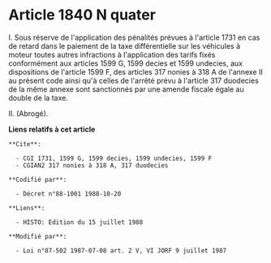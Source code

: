 # Article 1840 N quater

I. Sous réserve de l'application des pénalités prévues à l'article 1731 en cas de retard dans le paiement de la taxe
différentielle sur les véhicules à moteur toutes autres infractions à l'application des tarifs fixés conformément aux
articles 1599 G, 1599 decies et 1599 undecies, aux dispositions de l'article 1599 F, des articles 317 nonies à 318 A de
l'annexe II au présent code ainsi qu'à celles de l'arrêté prévu à l'article 317 duodecies de la même annexe sont sanctionnés
par une amende fiscale égale au double de la taxe.

II. (Abrogé).

**Liens relatifs à cet article**

	**Cite**:

	  - CGI 1731, 1599 G, 1599 decies, 1599 undecies, 1599 F
	  - CGIAN2 317 nonies à 318 A, 317 duodecies

	**Codifié par**:

	  - Décret n°88-1001 1988-10-20

	**Liens**:

	  - HISTO: Edition du 15 juillet 1988

	**Modifié par**:

	  - Loi n°87-502 1987-07-08 art. 2 V, VI JORF 9 juillet 1987
